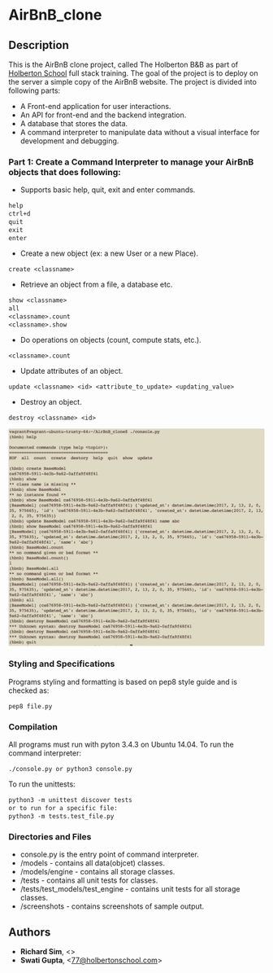 # AirBnB_clone

## Description
This is the AirBnB clone project, called The Holberton B&B as part of [Holberton School](https://holbertonschool.com) full stack training. The goal of the project is to deploy on the server a simple copy of the AirBnB website. The project is divided into following parts:
- A Front-end application for user interactions.
- An API for front-end and the backend integration.
- A database that stores the data.
- A command interpreter to manipulate data without a visual interface for development and debugging.

### Part 1: Create a Command Interpreter to manage your AirBnB objects that does following:
- Supports basic help, quit, exit and enter commands.
```
help
ctrl+d
quit
exit
enter
```
- Create a new object (ex: a new User or a new Place).
```
create <classname>
```
- Retrieve an object from a file, a database etc.
```
show <classname>
all
<classname>.count
<classname>.show
```
- Do operations on objects (count, compute stats, etc.).
```
<classname>.count
```
- Update attributes of an object.
```
update <classname> <id> <attribute_to_update> <updating_value>
```
- Destroy an object.
```
destroy <classname> <id>
```
![Alt text](https://github.com/guptaNswati/AirBnB_clone/blob/master/screenshots/cmi.png)
### Styling and Specifications
Programs styling and formatting is based on pep8 style guide and is checked as:
```
pep8 file.py
```

### Compilation
All programs must run with pyton 3.4.3 on Ubuntu 14.04.
To run the command interpreter:
```
./console.py or python3 console.py
```
To run the unittests:
```
python3 -m unittest discover tests
or to run for a specific file:
python3 -m tests.test_file.py
```

### Directories and Files
- console.py is the entry point of command interpreter.
- /models - contains all data(objcet) classes.
- /models/engine - contains all storage classes.
- /tests - contains all unit tests for classes.
- /tests/test_models/test_engine - contains unit tests for all storage classes.
- /screenshots - contains screenshots of sample output.


## Authors
- **Richard Sim**, \<>
- **Swati Gupta**, \<77@holbertonschool.com>